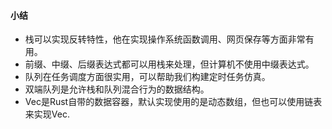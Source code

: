#### 小结

- 栈可以实现反转特性，他在实现操作系统函数调用、网页保存等方面非常有用。
- 前缀、中缀、后缀表达式都可以用栈来处理，但计算机不使用中缀表达式。
- 队列在任务调度方面很实用，可以帮助我们构建定时任务仿真。
- 双端队列是允许栈和队列混合行为的数据结构。
- Vec是Rust自带的数据容器，默认实现使用的是动态数组，但也可以使用链表来实现Vec.